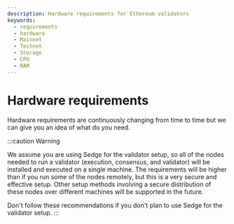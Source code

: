```yaml
---
description: Hardware requirements for Ethereum validators
keywords:
  - requirements
  - hardware
  - Mainnet
  - Testnet
  - Storage
  - CPU
  - RAM
---
```


# Hardware requirements

Hardware requirements are continuously changing from time to time but we can give you an idea of what do you need. 

:::caution Warning

We assume you are using Sedge for the validator setup, so all of the nodes needed to run a validator (execution, consensus, and validator) will be installed and executed on a single machine. The requirements will be higher than if you run some of the nodes remotely, but this is a very secure and effective setup. Other setup methods involving a secure distribution of these nodes over different machines will be supported in the future.

Don't follow these recommendations if you don't plan to use Sedge for the validator setup.
:::